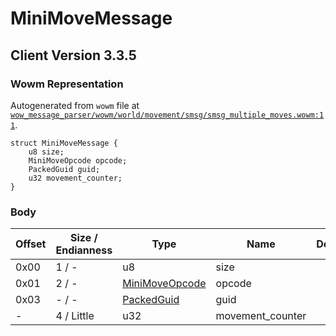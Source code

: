# MiniMoveMessage

## Client Version 3.3.5

### Wowm Representation

Autogenerated from `wowm` file at [`wow_message_parser/wowm/world/movement/smsg/smsg_multiple_moves.wowm:11`](https://github.com/gtker/wow_messages/tree/main/wow_message_parser/wowm/world/movement/smsg/smsg_multiple_moves.wowm#L11).
```rust,ignore
struct MiniMoveMessage {
    u8 size;
    MiniMoveOpcode opcode;
    PackedGuid guid;
    u32 movement_counter;
}
```
### Body

| Offset | Size / Endianness | Type | Name | Description | Comment |
| ------ | ----------------- | ---- | ---- | ----------- | ------- |
| 0x00 | 1 / - | u8 | size |  |  |
| 0x01 | 2 / - | [MiniMoveOpcode](minimoveopcode.md) | opcode |  |  |
| 0x03 | - / - | [PackedGuid](../spec/packed-guid.md) | guid |  |  |
| - | 4 / Little | u32 | movement_counter |  |  |

